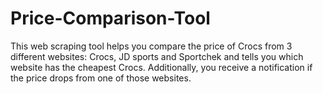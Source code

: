 # Price-Comparison-Tool 
This web scraping tool helps you compare the price of Crocs from 3 different websites: Crocs, JD sports and Sportchek and tells you which website has the cheapest Crocs. Additionally, you receive a notification if the price drops from one of those websites. 
